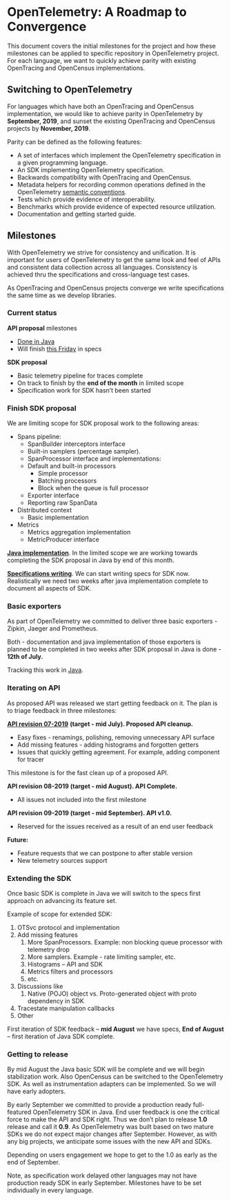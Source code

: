 # OpenTelemetry: A Roadmap to Convergence

This document covers the initial milestones for the project and how these
milestones can be applied to specific repository in OpenTelemetry project. For
each language, we want to quickly achieve parity with existing OpenTracing and
OpenCensus implementations.

## Switching to OpenTelemetry

For languages which have both an OpenTracing and OpenCensus implementation, we
would like to achieve parity in OpenTelemetry by **September, 2019**, and sunset
the existing OpenTracing and OpenCensus projects by **November, 2019**.

Parity can be defined as the following features:

- A set of interfaces which implement the OpenTelemetry specification in a given
  programming language.
- An SDK implementing OpenTelemetry specification.
- Backwards compatibility with OpenTracing and OpenCensus.
- Metadata helpers for recording common operations defined in the OpenTelemetry
  [semantic conventions](https://github.com/open-telemetry/opentelemetry-specification/blob/master/semantic-conventions.md).
- Tests which provide evidence of interoperability.
- Benchmarks which provide evidence of expected resource utilization.
- Documentation and getting started guide.

## Milestones

With OpenTelemetry we strive for consistency and unification. It is important
for users of OpenTelemetry to get the same look and feel of APIs and consistent
data collection across all languages. Consistency is achieved thru the
specifications and cross-language test cases.

As OpenTracing and OpenCensus projects converge we write specifications the same
time as we develop libraries.

### Current status

**API proposal** milestones

- [Done in Java](https://github.com/open-telemetry/opentelemetry-java/milestone/1)
- Will finish [this Friday](https://github.com/open-telemetry/opentelemetry-specification/milestone/1)
  in specs

**SDK proposal** 

- Basic telemetry pipeline for traces complete
- On track to finish by the **end of the month** in limited scope
- Specification work for SDK hasn’t been started

### Finish SDK proposal

We are limiting scope for SDK proposal work to the following areas:

- Spans pipeline:
  - SpanBuilder interceptors interface
  - Built-in samplers (percentage sampler).
  - SpanProcessor interface and implementations:
  - Default and built-in processors
    - Simple processor
    - Batching processors
    - Block when the queue is full processor
  - Exporter interface
  - Reporting raw SpanData
- Distributed context
  - Basic implementation
- Metrics
  - Metrics aggregation implementation
  - MetricProducer interface

[**Java
implementation**](https://github.com/open-telemetry/opentelemetry-java/milestone/2).
In the limited scope we are working towards completing the SDK proposal in Java
by end of this month.

[**Specifications
writing**](https://github.com/open-telemetry/opentelemetry-specification/milestone/3).
We can start writing specs for SDK now. Realistically we need two weeks after
java implementation complete to document all aspects of SDK.

### Basic exporters

As part of OpenTelemetry we committed to deliver three basic exporters - Zipkin,
Jaeger and Prometheus.

Both - documentation and java implementation of those exporters is planned to be
completed in two weeks after SDK proposal in Java is done - **12th of July.**

Tracking this work in
[Java](https://github.com/open-telemetry/opentelemetry-java/milestone/3).

### Iterating on API

As proposed API was released we start getting feedback on it. The plan is to
triage feedback in three milestones:

[**API revision
07-2019**](https://github.com/open-telemetry/opentelemetry-specification/milestone/2)
**(target - mid July). Proposed API cleanup.**

- Easy fixes - renamings, polishing, removing unnecessary API surface
- Add missing features - adding histograms and forgotten getters
- Issues that quickly getting agreement. For example, adding component for tracer

This milestone is for the fast clean up of a proposed API.

**API revision 08-2019 (target - mid August). API Complete.**

- All issues not included into the first milestone

**API revision 09-2019 (target - mid September). API v1.0.**

- Reserved for the issues received as a result of an end user feedback

**Future:**

- Feature requests that we can postpone to after stable version
- New telemetry sources support

### Extending the SDK

Once basic SDK is complete in Java we will switch to the specs first approach on
advancing its feature set.

Example of scope for extended SDK:

1. OTSvc protocol and implementation
2. Add missing features
   1. More SpanProcessors. Example: non blocking queue processor with telemetry drop
   2. More samplers. Example - rate limiting sampler, etc.
   3. Histograms – API and SDK
   4. Metrics filters and processors
   5. etc.
3. Discussions like
   1. Native (POJO) object vs. Proto-generated object with proto dependency in
      SDK
4. Tracestate manipulation callbacks
5. Other

First iteration of SDK feedback – **mid August** we have specs, **End of
August** – first iteration of Java SDK complete.

### Getting to release

By mid August the Java basic SDK will be complete and we will begin
stabilization work. Also OpenCensus can be switched to the OpenTelemetry SDK. As
well as instrumentation adapters can be implemented. So we will have early
adopters.

By early September we committed to provide a production ready full-featured
OpenTelemetry SDK in Java. End user feedback is one the critical force to make
the API and SDK right. Thus we don’t plan to release **1.0** release and call it
**0.9**. As OpenTelemetry was built based on two mature SDKs we do not expect
major changes after September. However, as with any big projects, we anticipate
some issues with the new API and SDKs.

Depending on users engagement we hope to get to the 1.0 as early as the end of
September.

Note, as specification work delayed other languages may not have production
ready SDK in early September. Milestones have to be set individually in every
language.
